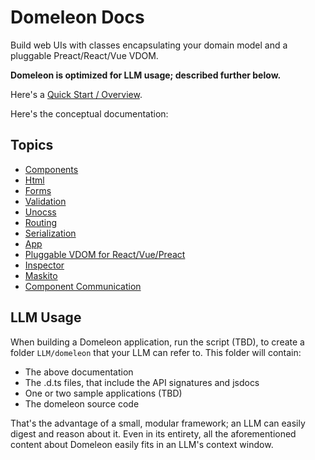 # Domeleon Docs

Build web UIs with classes encapsulating your domain model and a pluggable Preact/React/Vue VDOM.

**Domeleon is optimized for LLM usage; described further below.**

Here's a [Quick Start / Overview](https://github.com/domeleon/domeleon).

Here's the conceptual documentation:

## Topics

* [Components](./docs/components.md)
* [Html](./docs/html.md)
* [Forms](./docs/forms.md)
* [Validation](./docs/validation.md)
* [Unocss](./docs/unocss.md)
* [Routing](./docs/routing.md)
* [Serialization](./docs/serialization.md)
* [App](./docs/app.md)
* [Pluggable VDOM for React/Vue/Preact](./docs/pluggable-vdom.md)
* [Inspector](./docs/inspector.md)
* [Maskito](./docs/maskito.md)
* [Component Communication](./docs/communication.md)

## LLM Usage

When building a Domeleon application, run the script (TBD), to create a folder `LLM/domeleon` that your LLM can refer to. This folder will contain:

* The above documentation
* The .d.ts files, that include the API signatures and jsdocs
* One or two sample applications (TBD)
* The domeleon source code

That's the advantage of a small, modular framework; an LLM can easily digest and reason about it. Even in its entirety, all the aforementioned content about Domeleon easily fits in an LLM's context window.
